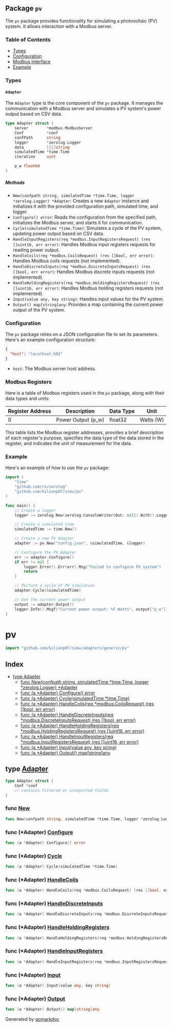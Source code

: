 ## Package `pv`

The `pv` package provides functionality for simulating a photovoltaic (PV) system. It allows interaction with a Modbus server.

### Table of Contents
- [Types](#Types)
- [Configuration](#Configuration)
- [Modbus Interface](#Modbus-Registers)
- [Example](#Example)
### Types

#### `Adapter`

The `Adapter` type is the core component of the `pv` package. It manages the communication with a Modbus server and simulates a PV system's power output based on CSV data.

```go
type Adapter struct {
	server        *modbus.ModbusServer
	Conf          *conf
	confPath      string
	logger        *zerolog.Logger
	data          [][]string
	simulatedTime *time.Time
	iteration     uint

	p_w float64
}
```

##### Methods

- `New(confpath string, simulatedTime *time.Time, logger *zerolog.Logger) *Adapter`: Creates a new `Adapter` instance and initializes it with the provided configuration path, simulated time, and logger.
- `Configure() error`: Reads the configuration from the specified path, initializes the Modbus server, and starts it for communication.
- `Cycle(simulatedTime *time.Time)`: Simulates a cycle of the PV system, updating power output based on CSV data.
- `HandleInputRegisters(req *modbus.InputRegistersRequest) (res []uint16, err error)`: Handles Modbus input registers requests for reading power output.
- `HandleCoils(req *modbus.CoilsRequest) (res []bool, err error)`: Handles Modbus coils requests (not implemented).
- `HandleDiscreteInputs(req *modbus.DiscreteInputsRequest) (res []bool, err error)`: Handles Modbus discrete inputs requests (not implemented).
- `HandleHoldingRegisters(req *modbus.HoldingRegistersRequest) (res []uint16, err error)`: Handles Modbus holding registers requests (not implemented).
- `Input(value any, key string)`: Handles input values for the PV system.
- `Output() map[string]any`: Provides a map containing the current power output of the PV system.

### Configuration

The `pv` package relies on a JSON configuration file to set its parameters. Here's an example configuration structure:

```json
{
  "host": "localhost:502"
}
```
- `host`: The Modbus server host address.

### Modbus Registers

Here is a table of Modbus registers used in the `pv` package, along with their data types and units:

| Register Address | Description              | Data Type | Unit       |
|------------------|--------------------------|-----------|------------|
| 0                | Power Output (p_w)       | float32   | Watts (W)  |


This table lists the Modbus register addresses, provides a brief description of each register's purpose, specifies the data type of the data stored in the register, and indicates the unit of measurement for the data.

### Example

Here's an example of how to use the `pv` package:

```go
import (
	"time"
	"github.com/rs/zerolog"
	"github.com/kilianp07/simu/pv"
)

func main() {
	// Create a logger
	logger := zerolog.New(zerolog.ConsoleWriter{Out: nil}).With().Logger()

	// Create a simulated time
	simulatedTime := time.Now()

	// Create a new PV Adapter
	adapter := pv.New("config.json", &simulatedTime, &logger)

	// Configure the PV Adapter
	err := adapter.Configure()
	if err != nil {
		logger.Error().Err(err).Msg("Failed to configure PV system")
		return
	}

	// Perform a cycle of PV simulation
	adapter.Cycle(&simulatedTime)

	// Get the current power output
	output := adapter.Output()
	logger.Info().Msgf("Current power output: %f Watts", output["p_w"])
}
```


<!-- Code generated by gomarkdoc. DO NOT EDIT -->

# pv

```go
import "github.com/kilianp07/simu/adapters/generic/pv"
```

## Index

- [type Adapter](<#Adapter>)
  - [func New\(confpath string, simulatedTime \*time.Time, logger \*zerolog.Logger\) \*Adapter](<#New>)
  - [func \(a \*Adapter\) Configure\(\) error](<#Adapter.Configure>)
  - [func \(a \*Adapter\) Cycle\(simulatedTime \*time.Time\)](<#Adapter.Cycle>)
  - [func \(a \*Adapter\) HandleCoils\(req \*modbus.CoilsRequest\) \(res \[\]bool, err error\)](<#Adapter.HandleCoils>)
  - [func \(a \*Adapter\) HandleDiscreteInputs\(req \*modbus.DiscreteInputsRequest\) \(res \[\]bool, err error\)](<#Adapter.HandleDiscreteInputs>)
  - [func \(a \*Adapter\) HandleHoldingRegisters\(req \*modbus.HoldingRegistersRequest\) \(res \[\]uint16, err error\)](<#Adapter.HandleHoldingRegisters>)
  - [func \(a \*Adapter\) HandleInputRegisters\(req \*modbus.InputRegistersRequest\) \(res \[\]uint16, err error\)](<#Adapter.HandleInputRegisters>)
  - [func \(a \*Adapter\) Input\(value any, key string\)](<#Adapter.Input>)
  - [func \(a \*Adapter\) Output\(\) map\[string\]any](<#Adapter.Output>)


<a name="Adapter"></a>
## type [Adapter](<https://github.com/kilianp07/simu/blob/main/adapters/generic/pv/pv.go#L12-L21>)



```go
type Adapter struct {
    Conf *conf
    // contains filtered or unexported fields
}
```

<a name="New"></a>
### func [New](<https://github.com/kilianp07/simu/blob/main/adapters/generic/pv/pv.go#L27>)

```go
func New(confpath string, simulatedTime *time.Time, logger *zerolog.Logger) *Adapter
```



<a name="Adapter.Configure"></a>
### func \(\*Adapter\) [Configure](<https://github.com/kilianp07/simu/blob/main/adapters/generic/pv/pv.go#L39>)

```go
func (a *Adapter) Configure() error
```



<a name="Adapter.Cycle"></a>
### func \(\*Adapter\) [Cycle](<https://github.com/kilianp07/simu/blob/main/adapters/generic/pv/pv.go#L74>)

```go
func (a *Adapter) Cycle(simulatedTime *time.Time)
```



<a name="Adapter.HandleCoils"></a>
### func \(\*Adapter\) [HandleCoils](<https://github.com/kilianp07/simu/blob/main/adapters/generic/pv/pv.go#L101>)

```go
func (a *Adapter) HandleCoils(req *modbus.CoilsRequest) (res []bool, err error)
```



<a name="Adapter.HandleDiscreteInputs"></a>
### func \(\*Adapter\) [HandleDiscreteInputs](<https://github.com/kilianp07/simu/blob/main/adapters/generic/pv/pv.go#L105>)

```go
func (a *Adapter) HandleDiscreteInputs(req *modbus.DiscreteInputsRequest) (res []bool, err error)
```



<a name="Adapter.HandleHoldingRegisters"></a>
### func \(\*Adapter\) [HandleHoldingRegisters](<https://github.com/kilianp07/simu/blob/main/adapters/generic/pv/pv.go#L109>)

```go
func (a *Adapter) HandleHoldingRegisters(req *modbus.HoldingRegistersRequest) (res []uint16, err error)
```



<a name="Adapter.HandleInputRegisters"></a>
### func \(\*Adapter\) [HandleInputRegisters](<https://github.com/kilianp07/simu/blob/main/adapters/generic/pv/pv.go#L78>)

```go
func (a *Adapter) HandleInputRegisters(req *modbus.InputRegistersRequest) (res []uint16, err error)
```



<a name="Adapter.Input"></a>
### func \(\*Adapter\) [Input](<https://github.com/kilianp07/simu/blob/main/adapters/generic/pv/pv.go#L113>)

```go
func (a *Adapter) Input(value any, key string)
```



<a name="Adapter.Output"></a>
### func \(\*Adapter\) [Output](<https://github.com/kilianp07/simu/blob/main/adapters/generic/pv/pv.go#L127>)

```go
func (a *Adapter) Output() map[string]any
```



Generated by [gomarkdoc](<https://github.com/princjef/gomarkdoc>)
